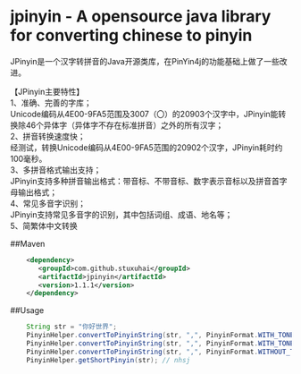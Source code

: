 jpinyin - A opensource java library for converting chinese to pinyin
====================================================================

JPinyin是一个汉字转拼音的Java开源类库，在PinYin4j的功能基础上做了一些改进。<br>
 
【JPinyin主要特性】<br>
1、准确、完善的字库；<br>
Unicode编码从4E00-9FA5范围及3007（〇）的20903个汉字中，JPinyin能转换除46个异体字（异体字不存在标准拼音）之外的所有汉字；<br>
2、拼音转换速度快；<br>
经测试，转换Unicode编码从4E00-9FA5范围的20902个汉字，JPinyin耗时约100毫秒。<br>
3、多拼音格式输出支持；<br>
JPinyin支持多种拼音输出格式：带音标、不带音标、数字表示音标以及拼音首字母输出格式；<br>
4、常见多音字识别；<br>
JPinyin支持常见多音字的识别，其中包括词组、成语、地名等；<br>
5、简繁体中文转换<br>

##Maven
```xml
    <dependency>
       <groupId>com.github.stuxuhai</groupId>
       <artifactId>jpinyin</artifactId>
       <version>1.1.1</version>
    </dependency>
```

##Usage
```java
    String str = "你好世界";
    PinyinHelper.convertToPinyinString(str, ",", PinyinFormat.WITH_TONE_MARK); // nǐ,hǎo,shì,jiè
    PinyinHelper.convertToPinyinString(str, ",", PinyinFormat.WITH_TONE_NUMBER); // ni3,hao3,shi4,jie4
    PinyinHelper.convertToPinyinString(str, ",", PinyinFormat.WITHOUT_TONE); // ni,hao,shi,jie
    PinyinHelper.getShortPinyin(str); // nhsj
```
